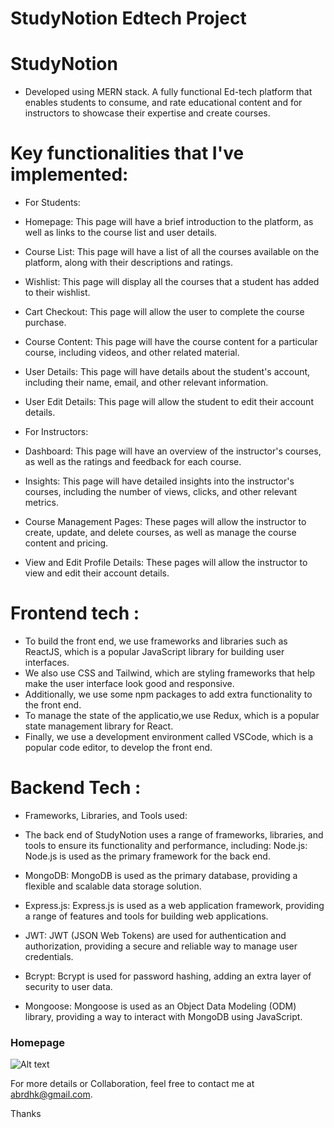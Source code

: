 # StudyNotion Edtech Project

# StudyNotion
 - Developed using MERN stack. A fully functional Ed-tech platform that enables students to consume, and rate educational content and for instructors to showcase their expertise and create courses.

# Key functionalities that I've implemented:

 - For Students:

 - Homepage: This page will have a brief introduction to the platform, as well as links to the course list and user details.
 - Course List: This page will have a list of all the courses available on the platform, along with their descriptions and ratings.
 - Wishlist: This page will display all the courses that a student has added to their wishlist.
 - Cart Checkout: This page will allow the user to complete the course purchase.
 - Course Content: This page will have the course content for a particular course, including videos, and other related material.
 - User Details: This page will have details about the student's account, including their name, email, and other relevant information.
 - User Edit Details: This page will allow the student to edit their account details.

 - For Instructors:

 - Dashboard: This page will have an overview of the instructor's courses, as well as the ratings and feedback for each course.
 - Insights: This page will have detailed insights into the instructor's courses, including the number of views, clicks, and other relevant metrics.
 - Course Management Pages: These pages will allow the instructor to create, update, and delete courses, as well as manage the course content and pricing.
 - View and Edit Profile Details: These pages will allow the instructor to view and edit their account details.


# Frontend tech :
 - To build the front end, we use frameworks and libraries such as ReactJS, which is a popular JavaScript library for building user interfaces. 
 - We also use CSS and Tailwind, which are styling frameworks that help make the user interface look good and responsive. 
 - Additionally, we use some npm packages to add extra functionality to the front end. 
 - To manage the state of the applicatio,we use Redux, which is a popular state management library for React. 
 - Finally, we use a development environment called VSCode, which is a popular code editor, to develop the front end.


# Backend Tech :
- Frameworks, Libraries, and Tools used:

- The back end of StudyNotion uses a range of frameworks, libraries, and tools to ensure its functionality and performance, including:
Node.js: Node.js is used as the primary framework for the back end.
- MongoDB: MongoDB is used as the primary database, providing a flexible and scalable data storage solution.
- Express.js: Express.js is used as a web application framework, providing a range of features and tools for building web applications.
- JWT: JWT (JSON Web Tokens) are used for authentication and authorization, providing a secure and reliable way to manage user credentials.
- Bcrypt: Bcrypt is used for password hashing, adding an extra layer of security to user data.
- Mongoose: Mongoose is used as an Object Data Modeling (ODM) library, providing a way to interact with MongoDB using JavaScript.



### Homepage
![Alt text](src/utils/Screenshots/HomePage.png)




For more details or Collaboration, feel free to contact me at abrdhk@gmail.com.

Thanks
